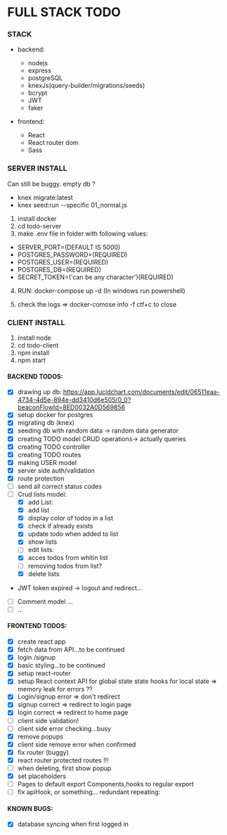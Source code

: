 # FULL STACK TODO

### STACK

- backend:

  - nodejs
  - express
  - postgreSQL
  - knexJs(query-builder/migrations/seeds)
  - bcrypt
  - JWT
  - faker

- frontend:

  - React
  - React router dom
  - Sass

### SERVER INSTALL

Can still be buggy.
empty db ?

- knex migrate:latest
- knex seed:run --specific 01_normal.js

1. install docker
2. cd todo-server
3. make .env file in folder with following values:

- SERVER_PORT=(DEFAULT IS 5000)
- POSTGRES_PASSWORD=(REQUIRED)
- POSTGRES_USER=(REQUIRED)
- POSTGRES_DB=(REQUIRED)
- SECRET_TOKEN=('can be any character')(REQUIRED)

4. RUN: docker-compose up -d (In windows run powershell)

5. check the logs => docker-comose info -f ctf+c to close

### CLIENT INSTALL

1. install node
2. cd todo-client
3. npm install
4. npm start

#### BACKEND TODOS:

- [x] drawing up db: https://app.lucidchart.com/documents/edit/06511eaa-4734-4d5e-894e-dd3410d6e505/0_0?beaconFlowId=8ED0032A0D569856
- [x] setup docker for postgres
- [x] migrating db (knex)
- [x] seeding db with random data -> random data generator
- [x] creating TODO model CRUD operations-> actually queries
- [x] creating TODO controller
- [x] creating TODO routes
- [x] making USER model
- [x] server side auth/validation
- [x] route protection
- [ ] send all correct status codes
- [ ] Crud lists model:
  - [x] add List:
  - [x] add list
  - [x] display color of todos in a list
  - [x] check if already exists
  - [x] update todo when added to list
  - [x] show lists
  - [ ] edit lists:
  - [x] acces todos from whitin list
  - [ ] removing todos from list?
  - [x] delete lists
- JWT token expired -> logout and redirect...
- [ ] Comment model ...
- [ ] ...

#### FRONTEND TODOS:

- [x] create react app
- [x] fetch data from API...to be continued
- [x] login /signup
- [x] basic styling...to be continued
- [x] setup react-router
- [x] setup React context API for global state state hooks for local state
      => memory leak for errors ??
- [x] Login/signup error => don't redirect
- [x] signup correct => redirect to login page
- [x] login correct => redirect to home page
- [ ] client side validation!
- [ ] client side error checking...busy
- [x] remove popups
- [x] client side remove error when confirmed
- [x] fix router (buggy)
- [x] react router protected routes !!!
- [ ] when deleting, first show popup
- [x] set placeholders
- [ ] Pages to default export Components,hooks to regular export
- [ ] fix apiHook, or something... redundant repeating:

#### KNOWN BUGS:

- [x] database syncing when first logged in
